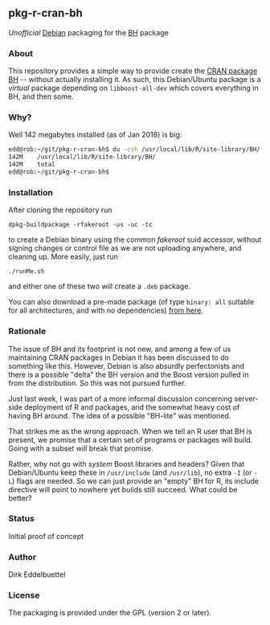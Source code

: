 ## pkg-r-cran-bh

_Unofficial_ [Debian](http://www.debian.org) packaging for the 
[BH](https://github.com/eddelbuettel/bh/) package

### About

This repository provides a simple way to provide create the
[CRAN package BH](https://cloud.r-project.org/package=BH) -- without
actually installing it.  As such, this Debian/Ubuntu package is a
_virtual_ package depending on `libboost-all-dev` which covers
everything in BH, and then some.

### Why?

Well 142 megabytes installed (as of Jan 2018) is big:

```sh
edd@rob:~/git/pkg-r-cran-bh$ du -csh /usr/local/lib/R/site-library/BH/
142M    /usr/local/lib/R/site-library/BH/
142M    total
edd@rob:~/git/pkg-r-cran-bh$ 
```

### Installation

After cloning the repository run

```
dpkg-buildpackage -rfakeroot -us -uc -tc
```

to create a Debian binary using the common _fakeroot_ suid accessor, without
signing changes or control file as we are not uploading anywhere, and
cleaning up.  More easily, just run

```
./runMe.sh
```

and either one of these two will create a `.deb` package.

You can also download a pre-made package (of type `binary: all`
suitable for all architectures, and with no dependencies)
[from here](doc/r-cran-bh_0.0.1-0local1_all.deb).

### Rationale

The issue of BH and its footprint is not new, and among a few of us
maintaining CRAN packages in Debian it has been discussed to do
something like this.  However, Debian is also absurdly perfectonists
and there is a possible "delta" the BH version and the Boost version
pulled in from the distribution. So this was not pursued further.

Just last week, I was part of a more informal discussion concerning
server-side deployment of R and packages, and the somewhat heavy cost
of having BH around. The idea of a possible "BH-lite" was mentioned.

That strikes me as the wrong approach. When we tell an R user that BH
is present, we promise that a certain set of programs or packages will
build.  Going with a subset _will_ break that promise.

Rather, why not go with _system_ Boost libraries and headers?  Given
that Debian/Ubuntu keep these in `/usr/include` (and `/usr/lib`), no
extra `-I` (or `-L`) flags are needed. So we can just provide an
"empty" BH for R, its include directive will point to nowhere yet
builds still succeed.  What could be better?

### Status

Initial proof of concept

### Author

Dirk Eddelbuettel

### License

The packaging is provided under the GPL (version 2 or later).  
